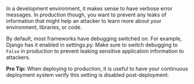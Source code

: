In a development environment, it makes sense to have verbose error messages. In production though, you want to prevent any leaks of information that might help an attacker to learn more about your environment, libraries, or code. 

By default, most frameworks have debugging switched on. For example, Django has it enabled in settings.py. Make sure to switch debugging to `False` in production to prevent leaking sensitive application information to attackers.

**Pro Tip:** When deploying to production, it is useful to have your continuous deployment system verify this setting is disabled post-deployment.